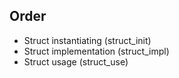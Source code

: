 ## Order

- Struct instantiating (struct_init)
- Struct implementation (struct_impl)
- Struct usage (struct_use)
